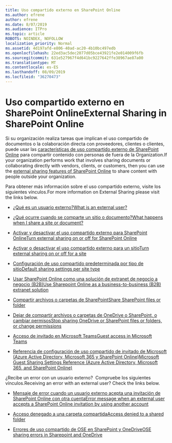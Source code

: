 ```yaml
---
title: Uso compartido externo en SharePoint Online
ms.author: efrene
author: efrene
ms.date: 8/07/2019
ms.audience: ITPro
ms.topic: article
ROBOTS: NOINDEX, NOFOLLOW
localization_priority: Normal
ms.assetid: 4d197afd-e806-40ad-ac20-4b10bc497edb
ms.openlocfilehash: 22ed3ac5dec2077d05bce43921fe2e014009f6fb
ms.sourcegitcommit: 631e527967f4d641bc9227642ffe38967ae87a00
ms.translationtype: MT
ms.contentlocale: es-ES
ms.lasthandoff: 08/09/2019
ms.locfileid: "36270473"
---
```

# <a name="external-sharing-in-sharepoint-online"></a><span data-ttu-id="0c09f-102">Uso compartido externo en SharePoint Online</span><span class="sxs-lookup"><span data-stu-id="0c09f-102">External Sharing in SharePoint Online</span></span>

<span data-ttu-id="0c09f-103">Si su organización realiza tareas que implican el uso compartido de documentos o la colaboración directa con proveedores, clientes o clientes, puede usar las [características de uso compartido externo de SharePoint Online](https://docs.microsoft.com/sharepoint/external-sharing-overview) para compartir contenido con personas de fuera de la Organization.</span><span class="sxs-lookup"><span data-stu-id="0c09f-103">If your organization performs work that involves sharing documents or collaborating directly with vendors, clients, or customers, then you can use the [external sharing features of SharePoint Online](https://docs.microsoft.com/sharepoint/external-sharing-overview) to share content with people outside your organization.</span></span>

<span data-ttu-id="0c09f-104">Para obtener más información sobre el uso compartido externo, visite los siguientes vínculos.</span><span class="sxs-lookup"><span data-stu-id="0c09f-104">For more information on External Sharing please visit the links below.</span></span>

- [<span data-ttu-id="0c09f-105">¿Qué es un usuario externo?</span><span class="sxs-lookup"><span data-stu-id="0c09f-105">What is an external user?</span></span>](https://docs.microsoft.com/sharepoint/external-sharing-overview#what-is-an-external-user)

- [<span data-ttu-id="0c09f-106">¿Qué ocurre cuando se comparte un sitio o documento?</span><span class="sxs-lookup"><span data-stu-id="0c09f-106">What happens when I share a site or document?</span></span>](https://docs.microsoft.com/sharepoint/external-sharing-overview#what-happens-when-i-share-a-site-or-document)


- [<span data-ttu-id="0c09f-107">Activar y desactivar el uso compartido externo para SharePoint Online</span><span class="sxs-lookup"><span data-stu-id="0c09f-107">Turn external sharing on or off for SharePoint Online</span></span>](https://docs.microsoft.com/sharepoint/turn-external-sharing-on-or-off)

- [<span data-ttu-id="0c09f-108">Activar o desactivar el uso compartido externo para un sitio</span><span class="sxs-lookup"><span data-stu-id="0c09f-108">Turn external sharing on or off for a site</span></span>](https://docs.microsoft.com/sharepoint/change-external-sharing-site)

- [<span data-ttu-id="0c09f-109">Configuración de uso compartido predeterminada por tipo de sitio</span><span class="sxs-lookup"><span data-stu-id="0c09f-109">Default sharing settings per site type</span></span>](https://docs.microsoft.com/Office365/Enterprise/microsoft-365-guest-settings#sharepoint-site-level)

- [<span data-ttu-id="0c09f-110">Usar SharePoint Online como una solución de extranet de negocio a negocio (B2B)</span><span class="sxs-lookup"><span data-stu-id="0c09f-110">Use Sharepoint Online as a business-to-business (B2B) extranet solution</span></span>](https://docs.microsoft.com/sharepoint/create-b2b-extranet)

- [<span data-ttu-id="0c09f-111">Compartir archivos o carpetas de SharePoint</span><span class="sxs-lookup"><span data-stu-id="0c09f-111">Share SharePoint files or folder</span></span>](https://support.office.com/article/share-sharepoint-files-or-folders-1fe37332-0f9a-4719-970e-d2578da4941c)

- [<span data-ttu-id="0c09f-112">Dejar de compartir archivos o carpetas de OneDrive o SharePoint, o cambiar permisos</span><span class="sxs-lookup"><span data-stu-id="0c09f-112">Stop sharing OneDrive or SharePoint files or folders, or change permissions</span></span>](https://support.office.com/article/stop-sharing-onedrive-or-sharepoint-files-or-folders-or-change-permissions-0a36470f-d7fe-40a0-bd74-0ac6c1e13323?ui=en-US&amp;rs=en-US&amp;ad=US)

- [<span data-ttu-id="0c09f-113">Acceso de invitado en Microsoft Teams</span><span class="sxs-lookup"><span data-stu-id="0c09f-113">Guest access in Microsoft Teams</span></span>](https://docs.microsoft.com/MicrosoftTeams/guest-access)

- [<span data-ttu-id="0c09f-114">Referencia de configuración de uso compartido de invitado de Microsoft (Azure Active Directory, Microsoft 365 y SharePoint Online)</span><span class="sxs-lookup"><span data-stu-id="0c09f-114">Microsoft Guest Sharing Settings Reference (Azure Active Directory, Microsoft 365, and SharePoint Online)</span></span>](https://docs.microsoft.com/Office365/Enterprise/microsoft-365-guest-settings) 



<span data-ttu-id="0c09f-115">¿Recibe un error con un usuario externo? &nbsp;Compruebe los siguientes vínculos.</span><span class="sxs-lookup"><span data-stu-id="0c09f-115">Receiving an error with an external user?&nbsp;Check the links below.</span></span>

- [<span data-ttu-id="0c09f-116">Mensaje de error cuando un usuario externo acepta una invitación de SharePoint Online con otra cuenta</span><span class="sxs-lookup"><span data-stu-id="0c09f-116">Error message when an external user accepts a SharePoint Online invitation by using another account</span></span>](https://support.office.com/article/Error-message-when-an-external-user-accepts-a-SharePoint-Online-invitation-by-using-another-account-f0d34413-ea7c-42c7-a485-c4e5d421e5f0- )

- [<span data-ttu-id="0c09f-117">Acceso denegado a una carpeta compartida</span><span class="sxs-lookup"><span data-stu-id="0c09f-117">Access denied to a shared folder</span></span>](https://support.office.com/article/users-can-t-access-a-shared-folder-in-sharepoint-online-b5923bcb-a944-44c4-96c5-6312377040de)

- [<span data-ttu-id="0c09f-118">Errores de uso compartido de OSE en SharePoint y OneDrive</span><span class="sxs-lookup"><span data-stu-id="0c09f-118">OSE sharing errors in Sharepoint and OneDrive</span></span>](https://docs.microsoft.com/sharepoint/sharepoint-onedrive-error-message)

